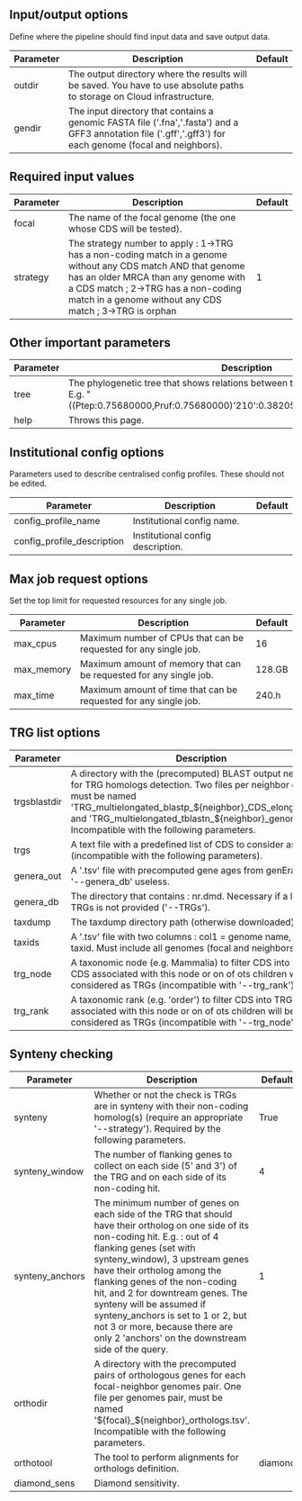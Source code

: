 ## Input/output options
Define where the pipeline should find input data and save output data.

| Parameter | Description | Default |
| --- | --- | --- |
| outdir | The output directory where the results will be saved. You have to use absolute paths to storage on Cloud infrastructure. |  |
| gendir | The input directory that contains a genomic FASTA file ('.fna','.fasta') and a GFF3 annotation file ('.gff','.gff3') for each genome (focal and neighbors). |  |

## Required input values


| Parameter | Description | Default |
| --- | --- | --- |
| focal | The name of the focal genome (the one whose CDS will be tested). |  |
| strategy | The strategy number to apply : 1->TRG has a non-coding match in a genome without any CDS match AND that genome has an older MRCA than any genome with a CDS match ; 2->TRG has a non-coding match in a genome without any CDS match ; 3->TRG is orphan | 1 |

## Other important parameters


| Parameter | Description | Default |
| --- | --- | --- |
| tree | The phylogenetic tree that shows relations between the genomes (Newick format). E.g. "((Ptep:0.75680000,Pruf:0.75680000)'210':0.38205000,Pfoa:1.13885000)'220';" |  |
| help | Throws this page. |  |

## Institutional config options
Parameters used to describe centralised config profiles. These should not be edited.

| Parameter | Description | Default |
| --- | --- | --- |
| config_profile_name | Institutional config name. |  |
| config_profile_description | Institutional config description. |  |

## Max job request options
Set the top limit for requested resources for any single job.

| Parameter | Description | Default |
| --- | --- | --- |
| max_cpus | Maximum number of CPUs that can be requested for any single job. | 16 |
| max_memory | Maximum amount of memory that can be requested for any single job. | 128.GB |
| max_time | Maximum amount of time that can be requested for any single job. | 240.h |

## TRG list options


| Parameter | Description | Default |
| --- | --- | --- |
| trgsblastdir | A directory with the (precomputed) BLAST output necessary for TRG homologs detection. Two files per neighbor genome, must be named 'TRG_multielongated_blastp_${neighbor}_CDS_elongated.out' and 'TRG_multielongated_tblastn_${neighbor}_genome.out'. Incompatible with the following parameters. |  |
| trgs | A text file with a predefined list of CDS to consider as TRGs (incompatible with the following parameters). |  |
| genera_out | A '.tsv' file with precomputed gene ages from genEra. Makes '--genera_db' useless. |  |
| genera_db | The directory that contains : nr.dmd. Necessary if a list of TRGs is not provided ('--TRGs'). |  |
| taxdump | The taxdump directory path (otherwise downloaded). |  |
| taxids | A '.tsv' file with two columns : col1 = genome name, col2 = taxid. Must include all genomes (focal and neighbors). |  |
| trg_node | A taxonomic node (e.g. Mammalia) to filter CDS into TRGs. CDS associated with this node or on of ots children will be considered as TRGs (incompatible with '--trg_rank'). |  |
| trg_rank | A taxonomic rank (e.g. 'order') to filter CDS into TRGs. CDS associated with this node or on of ots children will be considered as TRGs (incompatible with '--trg_node'). | genus |

## Synteny checking


| Parameter | Description | Default |
| --- | --- | --- |
| synteny | Whether or not the check is TRGs are in synteny with their non-coding homolog(s) (require an appropriate '--strategy'). Required by the following parameters. | True |
| synteny_window | The number of flanking genes to collect on each side (5' and 3') of the TRG and on each side of its non-coding hit. | 4 |
| synteny_anchors | The minimum number of genes on each side of the TRG that should have their ortholog on one side of its non-coding hit. E.g. : out of 4 flanking genes (set with synteny_window), 3 upstream genes have their ortholog among the flanking genes of the non-coding hit, and 2 for downtream genes. The synteny will be assumed if synteny_anchors is set to 1 or 2, but not 3 or more, because there are only 2 'anchors' on the downstream side of the query. | 1 |
| orthodir | A directory with the precomputed pairs of orthologous genes for each focal-neighbor genomes pair. One file per genomes pair, must be named '${focal}_${neighbor}_orthologs.tsv'. Incompatible with the following parameters. |  |
| orthotool | The tool to perform alignments for orthologs definition. | diamond |
| diamond_sens | Diamond sensitivity. |  |

